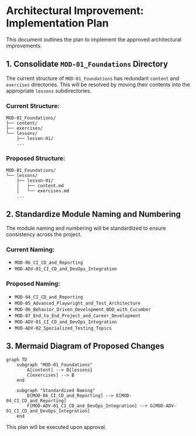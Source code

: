 # Architectural Improvement: Implementation Plan

This document outlines the plan to implement the approved architectural improvements.

## 1. Consolidate `MOD-01_Foundations` Directory

The current structure of `MOD-01_Foundations` has redundant `content` and `exercises` directories. This will be resolved by moving their contents into the appropriate `lessons` subdirectories.

### Current Structure:
```
MOD-01_Foundations/
├── content/
├── exercises/
└── lessons/
    ├── lesson-01/
    ...
```

### Proposed Structure:
```
MOD-01_Foundations/
└── lessons/
    ├── lesson-01/
    │   ├── content.md
    │   └── exercises.md
    ...
```

## 2. Standardize Module Naming and Numbering

The module naming and numbering will be standardized to ensure consistency across the project.

### Current Naming:
- `MOD-06_CI_CD_and_Reporting`
- `MOD-ADV-01_CI_CD_and_DevOps_Integration`

### Proposed Naming:
- `MOD-04_CI_CD_and_Reporting`
- `MOD-05_Advanced_Playwright_and_Test_Architecture`
- `MOD-06_Behavior_Driven_Development_BDD_with_Cucumber`
- `MOD-07_End_to_End_Project_and_Career_Development`
- `MOD-ADV-01_CI_CD_and_DevOps_Integration`
- `MOD-ADV-02_Specialized_Testing_Topics`

## 3. Mermaid Diagram of Proposed Changes

```mermaid
graph TD
    subgraph "MOD-01_Foundations"
        A[content] --> B{lessons}
        C[exercises] --> B
    end

    subgraph "Standardized Naming"
        D[MOD-06_CI_CD_and_Reporting] --> E[MOD-04_CI_CD_and_Reporting]
        F[MOD-ADV-01_CI_CD_and_DevOps_Integration] --> G[MOD-ADV-01_CI_CD_and_DevOps_Integration]
    end
```

This plan will be executed upon approval.